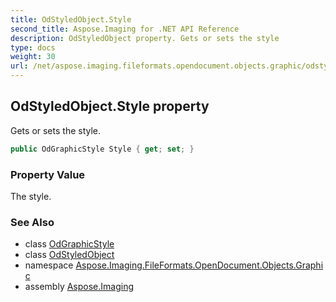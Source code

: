 ```yaml
---
title: OdStyledObject.Style
second_title: Aspose.Imaging for .NET API Reference
description: OdStyledObject property. Gets or sets the style
type: docs
weight: 30
url: /net/aspose.imaging.fileformats.opendocument.objects.graphic/odstyledobject/style/
---
```

## OdStyledObject.Style property

Gets or sets the style.

```csharp
public OdGraphicStyle Style { get; set; }
```

### Property Value

The style.

### See Also

* class [OdGraphicStyle](../../../aspose.imaging.fileformats.opendocument.objects/odgraphicstyle/)
* class [OdStyledObject](../)
* namespace [Aspose.Imaging.FileFormats.OpenDocument.Objects.Graphic](../../odstyledobject/)
* assembly [Aspose.Imaging](../../../)


